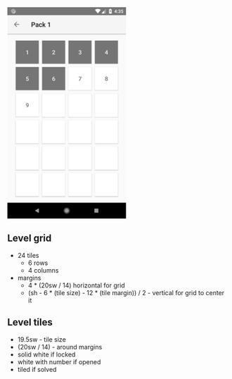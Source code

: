 <img src="../img/select%20level.png" width="270px">

## Level grid

- 24 tiles
  - 6 rows
  - 4 columns
- margins
  - 4 * (20sw / 14) horizontal for grid
  - (sh - 6 * (tile size) - 12 * (tile margin)) / 2 - vertical for grid to center it

## Level tiles

-  19.5sw - tile size
- (20sw / 14) - around margins
- solid white if locked
- white with number if opened
- tiled if solved
